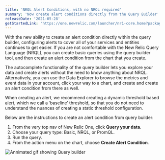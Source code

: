 ```yaml
---
title: 'NRQL Alert Conditions, with no NRQL required'
summary: 'Now create alert conditions directly from the Query Builder'
releaseDate: '2021-05-28'
getStartedLink: 'https://one.newrelic.com/launcher/nr1-core.home?packages=nrai@0.2.417-c55ed87e&platform[timeRange][duration]=259200000&platform[$isFallbackTimeRange]=true&pane=eyJuZXJkbGV0SWQiOiJucjEtY29yZS5ob21lLXNjcmVlbiJ9&overlay=eyJuZXJkbGV0SWQiOiJ3YW5kYS1kYXRhLWV4cGxvcmF0aW9uLmRhdGEtZXhwbG9yZXIiLCJpbml0aWFsQWN0aXZlSW50ZXJmYWNlIjoiY2hhcnRCdWlsZGVyIiwiaW5pdGlhbEFjY291bnRJZCI6MTYwNjg2MiwiaW5pdGlhbExpbWl0IjoxMCwiaW5pdGlhbFRpbWVXaW5kb3ciOnsic3RhcnQiOm51bGwsImVuZCI6Im5vdyIsIm9mZnNldCI6MTgwMDAwMH0sImluaXRpYWxUaW1lV2luZG93T3ZlcnJpZGUiOm51bGwsImluaXRpYWxGaWx0ZXJzIjoiIiwiaW5pdGlhbFBsb3RBZ2dyZWdhdGUiOnsicGxvdCI6bnVsbH0sImluaXRpYWxGYWNldCI6bnVsbCwiaW5pdGlhbENvbXBhcmVXaXRoIjpudWxsfQ=='
---
```

With the new ability to create an alert condition directly within the query builder, configuring alerts to cover all of your services and entities continues to get easier. If you are not comfortable with the New Relic Query Language (NRQL), you can create basic queries using the query builder tool, and then create an alert condition from the chart that you create. 

The autocomplete functionality of the query builder lets you explore your data and create alerts without the need to know anything about NRQL. Alternatively, you can use the Data Explorer to browse the metrics and event data in your account, click your way to a chart, and create and create an alert condition from there as well. 

When creating an alert, we recommend creating a dynamic threshold based alert, which we call a ‘baseline’ threshold, so that you do not need to understand the nuances of creating a static threshold configuration.  

Below are the instructions to create an alert condition from query builder:

1. From the very top nav of New Relic One, click **Query your data**.
2. Choose your query type: Basic, NRQL, or PromQL.
3. Run the query.
4. From the action menu on the chart, choose **Create Alert Condition**.

![Annimated gif showing Query builder](./images/query_builder_edited_1.gif "Annimated gif showing Query builder")